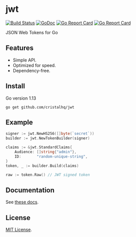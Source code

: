 # jwt

[![Build Status][travis-img]][travis-url]
[![GoDoc][doc-img]][doc-url]
[![Go Report Card][reportcard-img]][reportcard-url]
[![Go Report Card][coverage-img]][coverage-url]

JSON Web Tokens for Go

## Features

* Simple API.
* Optimized for speed.
* Dependency-free.

## Install

Go version 1.13

```
go get github.com/cristalhq/jwt
```

## Example

```go
signer := jwt.NewHS256([]byte(`secret`))
builder := jwt.NewTokenBuilder(signer)

claims := &jwt.StandardClaims{
    Audience: []string{"admin"},
    ID:       "random-unique-string",
}
token, _ := builder.Build(claims)

raw := token.Raw() // JWT signed token
```

## Documentation

See [these docs](https://godoc.org/github.com/cristalhq/jwt).

## License

[MIT License](LICENSE).

[travis-img]: https://travis-ci.org/cristalhq/jwt.svg?branch=master
[travis-url]: https://travis-ci.org/cristalhq/jwt
[doc-img]: https://godoc.org/github.com/cristalhq/jwt?status.svg
[doc-url]: https://godoc.org/github.com/cristalhq/jwt
[reportcard-img]: https://goreportcard.com/badge/cristalhq/jwt
[reportcard-url]: https://goreportcard.com/report/cristalhq/jwt
[coverage-img]: https://coveralls.io/repos/github/cristalhq/jwt/badge.svg?branch=master
[coverage-url]: https://coveralls.io/github/cristalhq/jwt?branch=master

